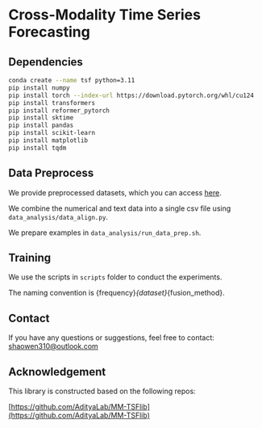 # Cross-Modality Time Series Forecasting

## Dependencies

```bash
conda create --name tsf python=3.11
pip install numpy
pip install torch --index-url https://download.pytorch.org/whl/cu124
pip install transformers
pip install reformer_pytorch
pip install sktime
pip install pandas
pip install scikit-learn
pip install matplotlib
pip install tqdm
```

## Data Preprocess

We provide preprocessed datasets, which you can access [here](https://drive.google.com/file/d/1NqFkzcIiQnQqaA5OyXJ4XhHM3KiV89Vb/view?usp=drive_link). 

<!-- We download the numerical and text data into `numerical` and `textual` sub-folders under `data` folder. -->

We combine the numerical and text data into a single csv file using `data_analysis/data_align.py`.

We prepare examples in `data_analysis/run_data_prep.sh`.

## Training

We use the scripts in `scripts` folder to conduct the experiments.

The naming convention is {frequency}_{dataset}_{fusion_method}.

## Contact
If you have any questions or suggestions, feel free to contact:
shaowen310@outlook.com

## Acknowledgement

This library is constructed based on the following repos:

[https://github.com/AdityaLab/MM-TSFlib](https://github.com/AdityaLab/MM-TSFlib)
